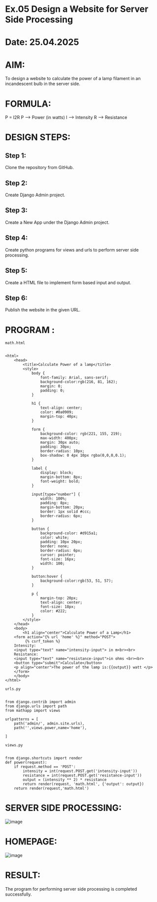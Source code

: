 # Ex.05 Design a Website for Server Side Processing
# Date: 25.04.2025
# AIM:
To design a website to calculate the power of a lamp filament in an incandescent bulb in the server side.

# FORMULA:
P = I2R
P --> Power (in watts)
 I --> Intensity
 R --> Resistance

# DESIGN STEPS:
## Step 1:
Clone the repository from GitHub.

## Step 2:
Create Django Admin project.

## Step 3:
Create a New App under the Django Admin project.

## Step 4:
Create python programs for views and urls to perform server side processing.

## Step 5:
Create a HTML file to implement form based input and output.

## Step 6:
Publish the website in the given URL.

# PROGRAM :
```
math.html


<html>
    <head>
        <title>Calculate Power of a lamp</title>
        <style>
            body {
                font-family: Arial, sans-serif;
                background-color:rgb(216, 81, 162);
                margin: 0;
                padding: 0;
            }
    
            h1 {
                text-align: center;
                color: #0a0909;
                margin-top: 40px;
            }
    
            form {
                background-color: rgb(221, 155, 219);
                max-width: 400px;
                margin: 30px auto;
                padding: 30px;
                border-radius: 10px;
                box-shadow: 0 4px 10px rgba(0,0,0,0.1);
            }
    
            label {
                display: block;
                margin-bottom: 8px;
                font-weight: bold;
            }
    
            input[type="number"] {
                width: 100%;
                padding: 8px;
                margin-bottom: 20px;
                border: 1px solid #ccc;
                border-radius: 6px;
            }
    
            button {
                background-color: #d915a1;
                color: white;
                padding: 10px 20px;
                border: none;
                border-radius: 6px;
                cursor: pointer;
                font-size: 16px;
                width: 100;
            }
    
            button:hover {
                background-color:rgb(53, 51, 57);
            }
    
            p {
                margin-top: 20px;
                text-align: center;
                font-size: 18px;
                color: #222;
            }
        </style>
    </head>
    <body>
        <h1 align="center">Calculate Power of a Lamp</h1>
    <form action="{% url 'home' %}" method="POST">
         {% csrf_token %}
    Intensity:
    <input type="text" name="intensity-input"> in m<br><br>
    Resistance:
    <input type="text" name="resistance-input">in ohms <br><br>
    <button type="submit">Calculate</button>
    <p align="center">The power of the lamp is:{{output}} watt </p>
    </form>
    </body>
</html>

urls.py


from django.contrib import admin
from django.urls import path
from mathapp import views

urlpatterns = [
    path('admin/', admin.site.urls),
    path('',views.power,name='home'),

]

views.py


from django.shortcuts import render
def power(request):  
    if request.method == 'POST':
        intensity = int(request.POST.get('intensity-input'))
        resistance = int(request.POST.get('resistance-input'))
        output = (intensity ** 2) * resistance  
        return render(request, 'math.html', {'output': output})
    return render(request,'math.html')

```
# SERVER SIDE PROCESSING:

![image](https://github.com/user-attachments/assets/b31ce50c-5099-440f-9af4-0c9af36c4c01)

# HOMEPAGE:

![image](https://github.com/user-attachments/assets/b80b0d1a-84cb-4e7e-99af-992d1faf29a0)


# RESULT:
The program for performing server side processing is completed successfully.
